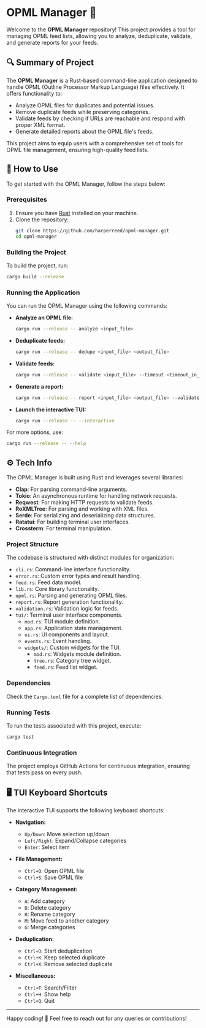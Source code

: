 # OPML Manager 📑

Welcome to the **OPML Manager** repository! This project provides a tool for managing OPML feed lists, allowing you to analyze, deduplicate, validate, and generate reports for your feeds. 

## 🔍 Summary of Project
The **OPML Manager** is a Rust-based command-line application designed to handle OPML (Outline Processor Markup Language) files effectively. It offers functionality to:
- Analyze OPML files for duplicates and potential issues.
- Remove duplicate feeds while preserving categories.
- Validate feeds by checking if URLs are reachable and respond with proper XML format.
- Generate detailed reports about the OPML file's feeds.

This project aims to equip users with a comprehensive set of tools for OPML file management, ensuring high-quality feed lists.

## 🚀 How to Use
To get started with the OPML Manager, follow the steps below:

### Prerequisites
1. Ensure you have [Rust](https://www.rust-lang.org/tools/install) installed on your machine.
2. Clone the repository:
   ```bash
   git clone https://github.com/harperreed/opml-manager.git
   cd opml-manager
   ```

### Building the Project
To build the project, run:
```bash
cargo build --release
```

### Running the Application
You can run the OPML Manager using the following commands:

- **Analyze an OPML file:**
  ```bash
  cargo run --release -- analyze <input_file>
  ```
  
- **Deduplicate feeds:**
  ```bash
  cargo run --release -- dedupe <input_file> <output_file>
  ```

- **Validate feeds:**
  ```bash
  cargo run --release -- validate <input_file> --timeout <timeout_in_seconds>
  ```

- **Generate a report:**
  ```bash
  cargo run --release -- report <input_file> <output_file> --validate-feeds --timeout <timeout_in_seconds>
  ```

- **Launch the interactive TUI:**
  ```bash
  cargo run --release -- --interactive
  ```

For more options, use:
```bash
cargo run --release -- --help
```

## ⚙️ Tech Info
The OPML Manager is built using Rust and leverages several libraries:
- **Clap**: For parsing command-line arguments.
- **Tokio**: An asynchronous runtime for handling network requests.
- **Reqwest**: For making HTTP requests to validate feeds.
- **RoXMLTree**: For parsing and working with XML files.
- **Serde**: For serializing and deserializing data structures.
- **Ratatui**: For building terminal user interfaces.
- **Crossterm**: For terminal manipulation.

### Project Structure
The codebase is structured with distinct modules for organization:
- `cli.rs`: Command-line interface functionality.
- `error.rs`: Custom error types and result handling.
- `feed.rs`: Feed data model.
- `lib.rs`: Core library functionality.
- `opml.rs`: Parsing and generating OPML files.
- `report.rs`: Report generation functionality.
- `validation.rs`: Validation logic for feeds.
- `tui/`: Terminal user interface components.
  - `mod.rs`: TUI module definition.
  - `app.rs`: Application state management.
  - `ui.rs`: UI components and layout.
  - `events.rs`: Event handling.
  - `widgets/`: Custom widgets for the TUI.
    - `mod.rs`: Widgets module definition.
    - `tree.rs`: Category tree widget.
    - `feed.rs`: Feed list widget.
  
### Dependencies
Check the `Cargo.toml` file for a complete list of dependencies.

### Running Tests
To run the tests associated with this project, execute:
```bash
cargo test
```

### Continuous Integration
The project employs GitHub Actions for continuous integration, ensuring that tests pass on every push.

## 🖥️ TUI Keyboard Shortcuts
The interactive TUI supports the following keyboard shortcuts:

- **Navigation:**
  - `Up/Down`: Move selection up/down
  - `Left/Right`: Expand/Collapse categories
  - `Enter`: Select item

- **File Management:**
  - `Ctrl+O`: Open OPML file
  - `Ctrl+S`: Save OPML file

- **Category Management:**
  - `A`: Add category
  - `D`: Delete category
  - `R`: Rename category
  - `M`: Move feed to another category
  - `G`: Merge categories

- **Deduplication:**
  - `Ctrl+D`: Start deduplication
  - `Ctrl+K`: Keep selected duplicate
  - `Ctrl+X`: Remove selected duplicate

- **Miscellaneous:**
  - `Ctrl+F`: Search/Filter
  - `Ctrl+H`: Show help
  - `Ctrl+Q`: Quit

---

Happy coding! 🎉 Feel free to reach out for any queries or contributions!
